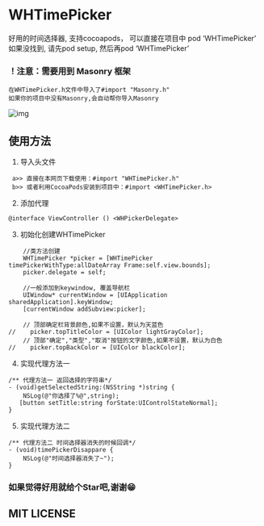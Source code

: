 # WHTimePicker
好用的时间选择器, 支持cocoapods， 可以直接在项目中 pod ‘WHTimePicker’
如果没找到, 请先pod setup, 然后再pod ‘WHTimePicker’

### ！注意：需要用到 Masonry 框架
```objc
在WHTimePicker.h文件中导入了#import "Masonry.h"
如果你的项目中没有Masonry,会自动帮你导入Masonry
```

 ![img](https://github.com/remember17/WHTimePicker/blob/master/img-folder/example1.gif)

## 使用方法 

1. 导入头文件 
```objc
 a>> 直接在本网页下载使用：#import "WHTimePicker.h"
 b>> 或者利用CocoaPods安装到项目中：#import <WHTimePicker.h>
```

2. 添加代理
```objc
@interface ViewController () <WHPickerDelegate>
```

3. 初始化创建WHTimePicker
```objc
    //类方法创建
    WHTimePicker *picker = [WHTimePicker timePickerWithType:allDateArray Frame:self.view.bounds];
    picker.delegate = self;
    
    //一般添加到keywindow, 覆盖导航栏
    UIWindow* currentWindow = [UIApplication sharedApplication].keyWindow;
    [currentWindow addSubview:picker];
    
    // 顶部确定栏背景颜色,如果不设置，默认为天蓝色
//    picker.topTitleColor = [UIColor lightGrayColor];
    // 顶部"确定","类型","取消"按钮的文字颜色,如果不设置，默认为白色
//    picker.topBackColor = [UIColor blackColor];
```

4. 实现代理方法一
```objc
/** 代理方法一 返回选择的字符串*/
- (void)getSelectedString:(NSString *)string {
    NSLog(@"你选择了%@",string);
   [button setTitle:string forState:UIControlStateNormal];
}
```

5. 实现代理方法二
```objc
/** 代理方法二 时间选择器消失的时候回调*/
- (void)timePickerDisappare {
    NSLog(@"时间选择器消失了~");
}
```
### 如果觉得好用就给个Star吧,谢谢😁

## MIT LICENSE
